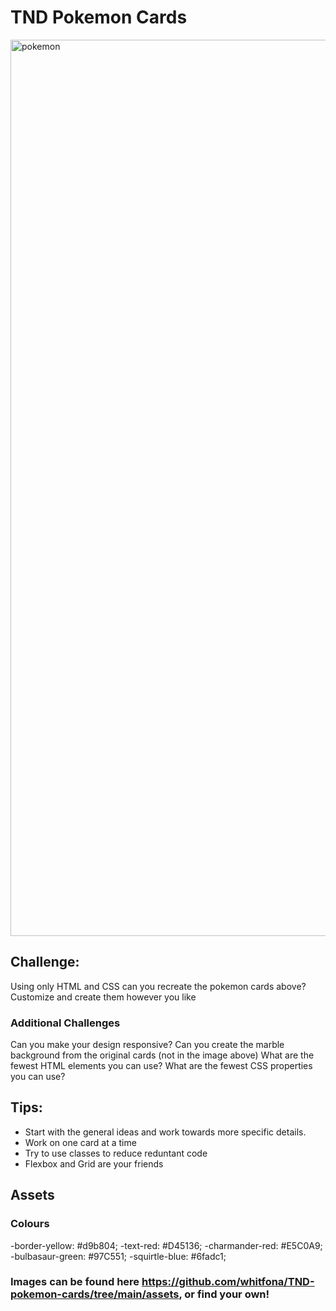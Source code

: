 # TND Pokemon Cards

<img width="1434" alt="pokemon" src="https://user-images.githubusercontent.com/60898437/191062045-504470a8-27a4-4790-823c-d8c343827ba1.png">

## Challenge: 
Using only HTML and CSS can you recreate the pokemon cards above? Customize and create them however you like

### Additional Challenges
Can you make your design responsive?
Can you create the marble background from the original cards (not in the image above)
What are the fewest HTML elements you can use?
What are the fewest CSS properties you can use?

## Tips:
- Start with the general ideas and work towards more specific details.
- Work on one card at a time
- Try to use classes to reduce reduntant code
- Flexbox and Grid are your friends


## Assets
### Colours
  -border-yellow: #d9b804;
  -text-red: #D45136;
  -charmander-red: #E5C0A9;
  -bulbasaur-green: #97C551;
  -squirtle-blue: #6fadc1;
### Images can be found here https://github.com/whitfona/TND-pokemon-cards/tree/main/assets, or find your own!
